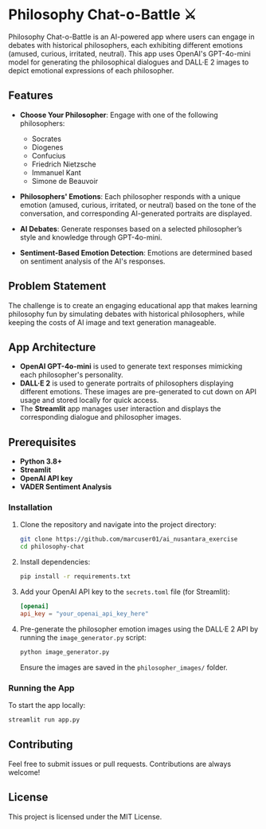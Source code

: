 # Philosophy Chat-o-Battle ⚔️

Philosophy Chat-o-Battle is an AI-powered app where users can engage in debates with historical philosophers, each exhibiting different emotions (amused, curious, irritated, neutral). This app uses OpenAI's GPT-4o-mini model for generating the philosophical dialogues and DALL·E 2 images to depict emotional expressions of each philosopher.

## Features

- **Choose Your Philosopher**: Engage with one of the following philosophers:
  - Socrates
  - Diogenes
  - Confucius
  - Friedrich Nietzsche
  - Immanuel Kant
  - Simone de Beauvoir
  
- **Philosophers' Emotions**: Each philosopher responds with a unique emotion (amused, curious, irritated, or neutral) based on the tone of the conversation, and corresponding AI-generated portraits are displayed.
  
- **AI Debates**: Generate responses based on a selected philosopher’s style and knowledge through GPT-4o-mini.
  
- **Sentiment-Based Emotion Detection**: Emotions are determined based on sentiment analysis of the AI's responses.

## Problem Statement

The challenge is to create an engaging educational app that makes learning philosophy fun by simulating debates with historical philosophers, while keeping the costs of AI image and text generation manageable.

## App Architecture

- **OpenAI GPT-4o-mini** is used to generate text responses mimicking each philosopher's personality.
- **DALL·E 2** is used to generate portraits of philosophers displaying different emotions. These images are pre-generated to cut down on API usage and stored locally for quick access.
- The **Streamlit** app manages user interaction and displays the corresponding dialogue and philosopher images.

## Prerequisites

- **Python 3.8+**
- **Streamlit**
- **OpenAI API key**
- **VADER Sentiment Analysis**

### Installation

1. Clone the repository and navigate into the project directory:
    ```bash
    git clone https://github.com/marcuser01/ai_nusantara_exercise
    cd philosophy-chat
    ```

2. Install dependencies:
    ```bash
    pip install -r requirements.txt
    ```

3. Add your OpenAI API key to the `secrets.toml` file (for Streamlit):
    ```toml
    [openai]
    api_key = "your_openai_api_key_here"
    ```

4. Pre-generate the philosopher emotion images using the DALL·E 2 API by running the `image_generator.py` script:
    ```bash
    python image_generator.py
    ```

   Ensure the images are saved in the `philosopher_images/` folder.

### Running the App

To start the app locally:

```bash
streamlit run app.py
```

## Contributing

Feel free to submit issues or pull requests. Contributions are always welcome!

## License

This project is licensed under the MIT License.


